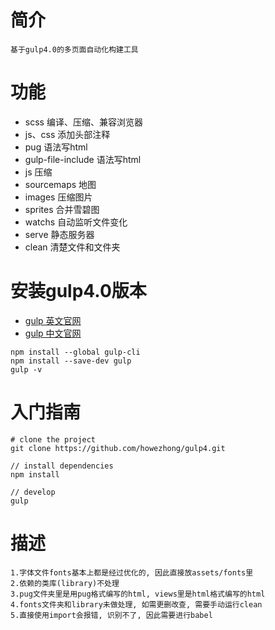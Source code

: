 # 简介
```
基于gulp4.0的多页面自动化构建工具
```

# 功能
- scss 编译、压缩、兼容浏览器
- js、css 添加头部注释
- pug 语法写html
- gulp-file-include 语法写html
- js 压缩
- sourcemaps 地图
- images 压缩图片
- sprites 合并雪碧图
- watchs 自动监听文件变化
- serve 静态服务器
- clean 清楚文件和文件夹

# 安装gulp4.0版本
- [gulp 英文官网](https://gulpjs.com/)
- [gulp 中文官网](https://www.gulpjs.com.cn/)
```
npm install --global gulp-cli
npm install --save-dev gulp
gulp -v
```

# 入门指南
```
# clone the project
git clone https://github.com/howezhong/gulp4.git

// install dependencies
npm install

// develop
gulp
```

# 描述
```
1.字体文件fonts基本上都是经过优化的, 因此直接放assets/fonts里
2.依赖的类库(library)不处理
3.pug文件夹里是用pug格式编写的html, views里是html格式编写的html
4.fonts文件夹和library未做处理, 如需更删改查, 需要手动运行clean
5.直接使用import会报错, 识别不了, 因此需要进行babel
```
